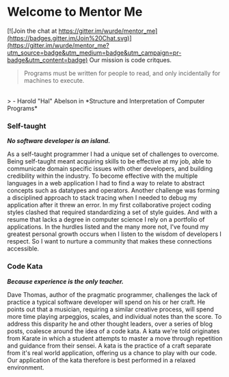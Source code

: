 # Welcome to Mentor Me

[![Join the chat at https://gitter.im/wurde/mentor_me](https://badges.gitter.im/Join%20Chat.svg)](https://gitter.im/wurde/mentor_me?utm_source=badge&utm_medium=badge&utm_campaign=pr-badge&utm_content=badge)
Our mission is code critques.

> Programs must be written for people to read, and only incidentally for machines to execute.
<br/>
> - Harold "Hal" Abelson in *Structure and Interpretation of Computer Programs*

### Self-taught
_**No software developer is an island.**_

As a self-taught programmer I had a unique set of challenges to overcome. Being self-taught meant acquiring skills to be effective at my job, able to communicate domain specific issues with other developers, and building credibility within the industry. To become effective with the multiple languages in a web application I had to find a way to relate to abstract concepts such as datatypes and operators. Another challenge was forming a disciplined approach to stack tracing when I needed to debug my application after it threw an error. In my first collaborative project coding styles clashed that required standardizing a set of style guides. And with a resume that lacks a degree in computer science I rely on a portfolio of applications. In the hurdles listed and the many more not, I've found my greatest personal growth occurs when I listen to the wisdom of developers I respect. So I want to nurture a community that makes these connections accessible.

### Code Kata
_**Because experience is the only teacher.**_

Dave Thomas, author of the pragmatic programmer, challenges the lack of practice a typical software developer will spend on his or her craft. He points out that a musician, requiring a similar creative process, will spend more time playing arpeggios, scales, and individual notes than the score. To address this disparity he and other thought leaders, over a series of blog posts, coalesce around the idea of a code kata. A kata we're told originates from Karate in which a student attempts to master a move through repetition and guidance from their sensei. A kata is the practice of a craft separate from it's real world application, offering us a chance to play with our code. Our application of the kata therefore is best performed in a relaxed environment.
